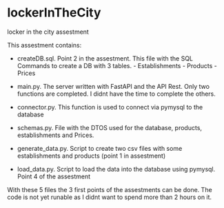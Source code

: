 # lockerInTheCity
locker in the city assestment

This assestment contains:

  - createDB.sql. Point 2 in the assestment. This file with the SQL Commands to create a DB with 3 tables.
                      - Establishments
                      - Products
                      - Prices
                      
  - main.py. The server written with FastAPI and the API Rest. Only two functions are completed. I didnt have the time to complete the others.
  - connector.py. This function is used to connect via pymysql to the database
  - schemas.py. File with the DTOS used for the database, products, establishments and Prices.
  
  - generate_data.py. Script to create two csv files with some establishments and products (point 1 in assestment)
  
  - load_data.py. Script to load the data into the database using pymysql. Point 4 of the assestment
  
  
  With these 5 files the 3 first points of the assestments can be done. The code is not yet runable as I didnt want to spend more than 2 hours on it.
  
